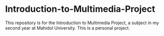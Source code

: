 # Introduction-to-Multimedia-Project
This repository is for the Introduction to Multimedia Project, a subject in my second year at Mahidol University.
This is a personal project.
